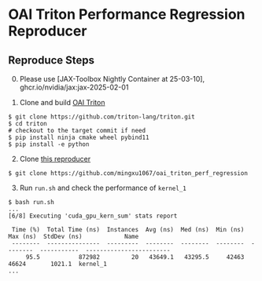 # OAI Triton Performance Regression Reproducer

## Reproduce Steps
0. Please use [JAX-Toolbox Nightly Container at 25-03-10], ghcr.io/nvidia/jax:jax-2025-02-01

1. Clone and build [OAI Triton](https://github.com/triton-lang/triton)
```
$ git clone https://github.com/triton-lang/triton.git
$ cd triton
# checkout to the target commit if need
$ pip install ninja cmake wheel pybind11
$ pip install -e python 
```

2. Clone [this reproducer](https://github.com/mingxu1067/oai_triton_perf_regression)
```
$ git clone https://github.com/mingxu1067/oai_triton_perf_regression
```

3. Run `run.sh` and check the performance of `kernel_1`
```
$ bash run.sh
...
[6/8] Executing 'cuda_gpu_kern_sum' stats report

 Time (%)  Total Time (ns)  Instances  Avg (ns)  Med (ns)  Min (ns)  Max (ns)  StdDev (ns)            Name
 --------  ---------------  ---------  --------  --------  --------  --------  -----------  ------------------------
     95.5           872982         20   43649.1   43295.5     42463     46624       1021.1  kernel_1
...

```